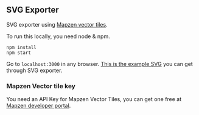 ## SVG Exporter

SVG exporter using [Mapzen vector tiles](https://mapzen.com/documentation/vector-tiles/).

To run this locally, you need node & npm.

```
npm install
npm start
```

Go to `localhost:3000` in any browser. [This is the example SVG](./examples/svgmap19294-24637-16.svg) you can get through SVG exporter.

### Mapzen Vector tile key

You need an API Key for Mapzen Vector Tiles, you can get one free at [Mapzen developer portal](https://mapzen.com/developers).